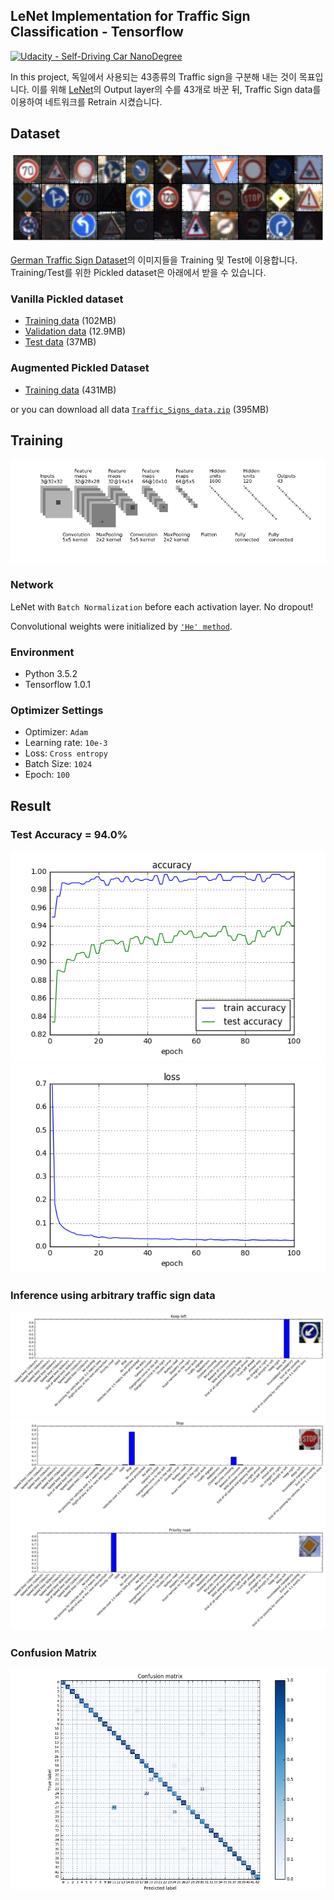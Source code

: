 ## LeNet Implementation for Traffic Sign Classification - Tensorflow
[![Udacity - Self-Driving Car NanoDegree](https://s3.amazonaws.com/udacity-sdc/github/shield-carnd.svg)](http://www.udacity.com/drive)

In this project, 독일에서 사용되는 43종류의 Traffic sign을 구분해 내는 것이 목표입니다. 이를 위해 [LeNet](http://yann.lecun.com/exdb/lenet/)의 Output layer의 수를 43개로 바꾼 뒤, Traffic Sign data를 이용하여 네트워크를 Retrain 시켰습니다.

Dataset
---
<p align="center">
  <img src="./images/data_example.png">
</p>

[German Traffic Sign Dataset](http://benchmark.ini.rub.de/?section=gtsrb&subsection=dataset)의 이미지들을 Training 및 Test에 이용합니다. Training/Test를 위한 Pickled dataset은 아래에서 받을 수 있습니다.

### Vanilla Pickled dataset 
* [Training data](https://www.dropbox.com/s/8ldwwtgp8n4owuv/train.p?dl=0) (102MB)
* [Validation data](https://www.dropbox.com/s/cs96orc7i3sfvr3/test.p?dl=0) (12.9MB)
* [Test data](https://www.dropbox.com/s/cs96orc7i3sfvr3/test.p?dl=0) (37MB)

### Augmented Pickled Dataset
* [Training data](https://www.dropbox.com/s/v09biif3epk922v/train_aug.p?dl=0) (431MB)

or you can download all data [`Traffic_Signs_data.zip`](https://www.dropbox.com/s/9qaiamsvzknhrvb/Traffic_Signs_data.zip?dl=0) (395MB)


Training
---

<p align="center">
  <img src="./images/convnet_fig.png">
</p>

### Network
LeNet with `Batch Normalization` before each activation layer. No dropout! 

Convolutional weights were initialized by [`'He' method`](https://arxiv.org/abs/1502.01852).

### Environment
* Python 3.5.2
* Tensorflow 1.0.1

### Optimizer Settings
* Optimizer: `Adam`
* Learning rate: `10e-3`
* Loss: `Cross entropy`
* Batch Size: `1024`
* Epoch: `100`




Result
---
### Test Accuracy = 94.0%

<p align="center">
  <img src="./images/result_acc.png">
  <img src="./images/result_loss.png">
</p>



### Inference using arbitrary traffic sign data

<p align="center">
  <img src="./images/softmax_probabilities_1.png">
  <img src="./images/softmax_probabilities_2.png">
  <img src="./images/softmax_probabilities_3.png">
</p>

### Confusion Matrix
<p align="center">
  <img src="./images/confusion_matrix.png">
</p>
